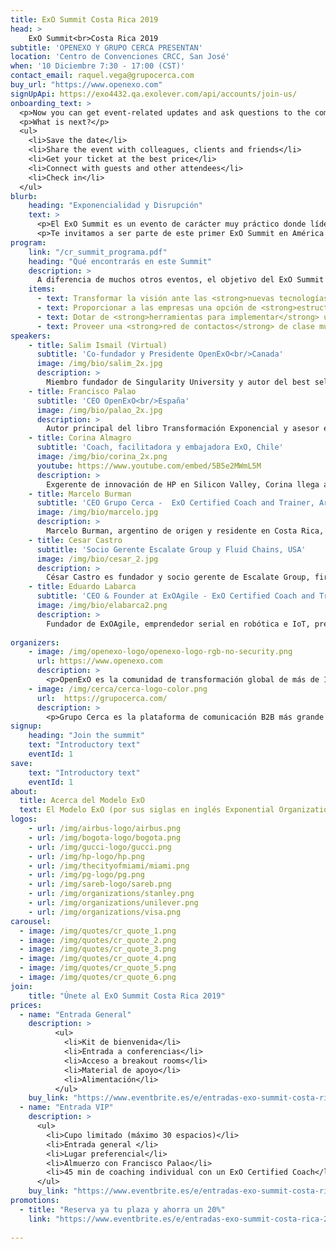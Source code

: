 ```yaml
---
title: ExO Summit Costa Rica 2019
head: >
    ExO Summit<br>Costa Rica 2019
subtitle: 'OPENEXO Y GRUPO CERCA PRESENTAN'
location: 'Centro de Convenciones CRCC, San José'
when: '10 Diciembre 7:30 - 17:00 (CST)'
contact_email: raquel.vega@grupocerca.com
buy_url: "https://www.openexo.com"
signUpApi: https://exo4432.qa.exolever.com/api/accounts/join-us/
onboarding_text: >
  <p>Now you can get event-related updates and ask questions to the community. </p>
  <p>What is next?</p>
  <ul>
    <li>Save the date</li>
    <li>Share the event with colleagues, clients and friends</li>
    <li>Get your ticket at the best price</li>
    <li>Connect with guests and other attendees</li>
    <li>Check in</li>
  </ul>
blurb:
    heading: "Exponencialidad y Disrupción"
    text: >
      <p>El ExO Summit es un evento de carácter muy práctico donde líderes mundiales, ejecutivos, emprendedores y agentes de cambio se reúnen para compartir sus experiencias transformadoras, intercambiar ideas, desafiar creencias y atreverse a transformar nuestro tejido empresarial utilizando el Modelo ExO.</p>
      <p>Te invitamos a ser parte de este primer ExO Summit en América Central y el Caribe para experimentar el poder del Modelo ExO que ya ha transformado a múltiples compañías, personas e instituciones en todo el mundo.</p>
program:
    link: "/cr_summit_programa.pdf"
    heading: "Qué encontrarás en este Summit"
    description: >
      A diferencia de muchos otros eventos, el objetivo del ExO Summit no es sólo inspirar, sino <strong>empoderar a los líderes del momento</strong> (a través de talleres prácticos, reuniones personalizadas, testimonios directos y casos de estudio) con las herramientas y el soporte que necesitan para poder empezar la transformación exponencial al día siguiente del evento.
    items:
      - text: Transformar la visión ante las <strong>nuevas tecnologías exponenciales</strong>
      - text: Proporcionar a las empresas una opción de <strong>estructura adaptable y disruptiva</strong>
      - text: Dotar de <strong>herramientas para implementar</strong> un cambio basado en la situación tecnológica actual
      - text: Proveer una <strong>red de contactos</strong> de clase mundial (ExO Community)
speakers:
    - title: Salim Ismail (Virtual)
      subtitle: 'Co-fundador y Presidente OpenExO<br/>Canada'
      image: /img/bio/salim_2x.jpg
      description: >
        Miembro fundador de Singularity University y autor del best seller Organizaciones Exponenciales, Salim es un reconocido emprendedor y líder futurista que trabaja con compañías Fortune 5,000 para ayudarlas a transformar sus prácticas de negocio de lineales a exponenciales.
    - title: Francisco Palao
      subtitle: 'CEO OpenExO<br/>España'
      image: /img/bio/palao_2x.jpg
      description: >
        Autor principal del libro Transformación Exponencial y asesor en Singularity University, Francisco es un galardonado emprendedor (premio MIT TR35 2012, entre otros) que ha inspirado y asesorado a organizaciones de todo el mundo para diseñar e implementar estrategias de innovación disruptiva. 
    - title: Corina Almagro
      subtitle: 'Coach, facilitadora y embajadora ExO, Chile'
      image: /img/bio/corina_2x.png
      youtube: https://www.youtube.com/embed/5B5e2MWmL5M
      description: >
        Exgerente de innovación de HP en Silicon Valley, Corina llega a Costa Rica con más de 3 años de experiencia como coach de ExO, trabajando con empresas como Visa, Black and Decker, Banco Santander o Boston Scientific en su transformación exponencial.
    - title: Marcelo Burman
      subtitle: 'CEO Grupo Cerca -  ExO Certified Coach and Trainer, Argentina'
      image: /img/bio/marcelo.jpg
      description: >
        Marcelo Burman, argentino de origen y residente en Costa Rica, es un “emprendedor serial”, habiendo iniciado distintos proyectos en Argentina hasta el año 2002 y desde ahí América Central. Es conferencista, entrenador y coach en Transformación Exponencial y lidera proyectos de transformación digital en diversas empresas.
    - title: Cesar Castro
      subtitle: 'Socio Gerente Escalate Group y Fluid Chains, USA'
      image: /img/bio/cesar_2.jpg
      description: >
        César Castro es fundador y socio gerente de Escalate Group, firma de consultoría que visualiza, acelera y escala la innovación disruptiva y la transformación digital para organizaciones y líderes que buscan seguir siendo relevantes durante la 4ta Revolución Industrial. También es cofundador de Blockchain Accelerator Fluid Chains.
    - title: Eduardo Labarca
      subtitle: 'CEO & Founder at ExOAgile - ExO Certified Coach and Trainer, España'
      image: /img/bio/elabarca2.png
      description: >
        Fundador de ExOAgile, emprendedor serial en robótica e IoT, premiado como innovador MIT TR35 y por Fraunhofer. Especialista en management y liderazgo ágil de equipos de alto desempeño y disrupción tecnológica.
          
organizers:
    - image: /img/openexo-logo/openexo-logo-rgb-no-security.png
      url: https://www.openexo.com
      description: >
        <p>OpenExO es la comunidad de transformación global de más de 1,500 coaches, inversores, consultores y especialistas en innovación que ayudan a organizaciones, instituciones y personas a desbloquear la abundancia para cambiar el mundo.</p>
    - image: /img/cerca/cerca-logo-color.png
      url:  https://grupocerca.com/
      description: >
        <p>Grupo Cerca es la plataforma de comunicación B2B más grande América Central, con más de 50 eventos realizados por año y amplia experiencia en formación, información y networking para empresas de la región.</p>
signup:
    heading: "Join the summit"
    text: "Introductory text"
    eventId: 1
save:
    text: "Introductory text"
    eventId: 1
about:
  title: Acerca del Modelo ExO
  text: El Modelo ExO (por sus siglas en inglés Exponential Organizations), basado en el best-seller <a href="https://www.openexo.com/books" target="_blank">‘Organizaciones Exponenciales’</a>, ofrece una guía para diseñar Organizaciones Exponenciales mediante la aplicación de 10 atributos y un proceso de 10 semanas para su implementación, llamado ExO Sprint.
logos:
    - url: /img/airbus-logo/airbus.png
    - url: /img/bogota-logo/bogota.png
    - url: /img/gucci-logo/gucci.png
    - url: /img/hp-logo/hp.png
    - url: /img/thecityofmiami/miami.png
    - url: /img/pg-logo/pg.png
    - url: /img/sareb-logo/sareb.png
    - url: /img/organizations/stanley.png
    - url: /img/organizations/unilever.png
    - url: /img/organizations/visa.png
carousel:
  - image: /img/quotes/cr_quote_1.png
  - image: /img/quotes/cr_quote_2.png
  - image: /img/quotes/cr_quote_3.png
  - image: /img/quotes/cr_quote_4.png
  - image: /img/quotes/cr_quote_5.png
  - image: /img/quotes/cr_quote_6.png
join:
    title: "Únete al ExO Summit Costa Rica 2019"
prices:
  - name: "Entrada General"
    description: >
          <ul>
            <li>Kit de bienvenida</li>
            <li>Entrada a conferencias</li>
            <li>Acceso a breakout rooms</li>
            <li>Material de apoyo</li>
            <li>Alimentación</li>
          </ul>
    buy_link: "https://www.eventbrite.es/e/entradas-exo-summit-costa-rica-2019-74061220103"
  - name: "Entrada VIP"
    description: >
      <ul>
        <li>Cupo limitado (máximo 30 espacios)</li>
        <li>Entrada general </li>
        <li>Lugar preferencial</li>
        <li>Almuerzo con Francisco Palao</li>
        <li>45 min de coaching individual con un ExO Certified Coach</li>
      </ul>
    buy_link: "https://www.eventbrite.es/e/entradas-exo-summit-costa-rica-2019-74061220103"
promotions:
  - title: "Reserva ya tu plaza y ahorra un 20%"
    link: "https://www.eventbrite.es/e/entradas-exo-summit-costa-rica-2019-74061220103"
    
---
```


